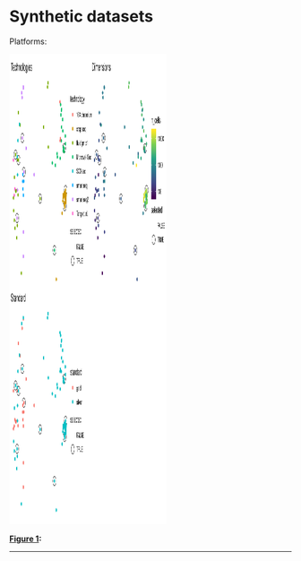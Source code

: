 
# Synthetic datasets

Platforms:

<p>

<a name = 'fig_platform_diversity'></a>
<img src = "platform_diversity.png" width = "280" height = "840" />

</p>

<p>

<strong>[**Figure 1**](#fig_platform_diversity): </strong>

</p>

-----
